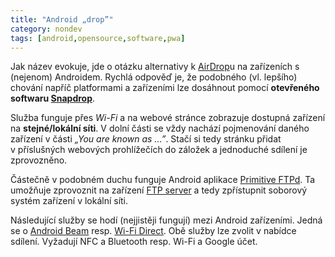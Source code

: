 ```yaml
---
title: "Android „drop”"
category: nondev
tags: [android,opensource,software,pwa]
---
```


Jak název evokuje, jde o otázku alternativy k [AirDrop](https://en.wikipedia.org/wiki/AirDrop "Článek na Wikipedii")u na zařízeních s (nejenom) Androidem. Rychlá odpověď je, že podobného (vl. lepšího) chování napříč platformami a zařízeními lze dosáhnout pomocí **otevřeného softwaru [Snapdrop](https://snapdrop.net/)**.

<!--more-->

Služba funguje přes *Wi-Fi* a na webové stránce zobrazuje dostupná zařízení na **stejné/lokální síti**. V dolní části se vždy nachází pojmenování daného zařízení v části *„You are known as …”*. Stačí si tedy stránku přidat v příslušných webových prohlížečích do záložek a jednoduché sdílení je zprovozněno.

Částečně v podobném duchu funguje Android aplikace [Primitive FTPd](https://play.google.com/store/apps/details?id=org.primftpd "Aplikace na Google Play"). Ta umožňuje zprovoznit na zařízení [FTP server](https://cs.wikipedia.org/wiki/File_Transfer_Protocol "Článek o File Transfer Protocol na Wikipedii") a tedy zpřístupnit soborový systém zařízení v lokální síti.

Následující služby se hodí (nejjistěji fungují) mezi Android zařízeními. Jedná se o [Android Beam](https://cs.wikipedia.org/wiki/Android_Beam "Wikipedie") resp. [Wi-Fi Direct](https://cs.wikipedia.org/wiki/Wi-Fi_Direct "Wikipedie"). Obě služby lze zvolit v nabídce sdílení. Vyžadují NFC a Bluetooth resp. Wi-Fi a Google účet.